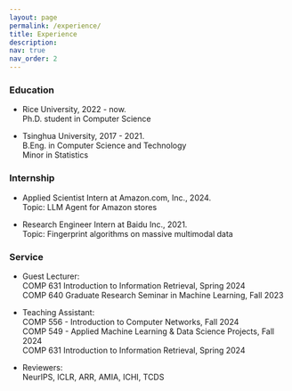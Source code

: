 ```yaml
---
layout: page
permalink: /experience/
title: Experience
description: 
nav: true
nav_order: 2
---
```


### Education

* Rice University, 2022 - now.  
Ph.D. student in Computer Science

* Tsinghua University, 2017 - 2021.  
B.Eng. in Computer Science and Technology  
Minor in Statistics

### Internship

* Applied Scientist Intern at Amazon.com, Inc., 2024.  
Topic: LLM Agent for Amazon stores

* Research Engineer Intern at Baidu Inc., 2021.  
Topic: Fingerprint algorithms on massive multimodal data

<!-- ### Teaching -->

### Service

* Guest Lecturer:  
COMP 631 Introduction to Information Retrieval, Spring 2024  
COMP 640 Graduate Research Seminar in Machine Learning, Fall 2023

* Teaching Assistant:  
COMP 556 - Introduction to Computer Networks, Fall 2024  
COMP 549 - Applied Machine Learning & Data Science Projects, Fall 2024  
COMP 631 Introduction to Information Retrieval, Spring 2024

* Reviewers:  
NeurIPS, ICLR, ARR, AMIA, ICHI, TCDS